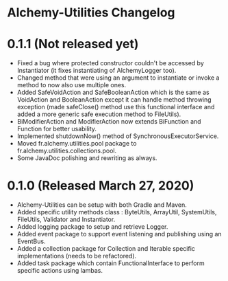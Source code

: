 # Alchemy-Utilities Changelog

# 0.1.1 (Not released yet)
- Fixed a bug where protected constructor couldn't be accessed by Instantiator (it fixes instantiating of AlchemyLogger too).
- Changed method that were using an argument to instantiate or invoke a method to now also use multiple ones.
- Added SafeVoidAction and SafeBooleanAction which is the same as VoidAction and BooleanAction except it can handle method throwing exception (made safeClose() method 
  use this functional interface and added a more generic safe execution method to FileUtils).
- BiModifierAction and ModifierAction now extends BiFunction and Function for better usability.
- Implemented shutdownNow() method of SynchronousExecutorService.
- Moved fr.alchemy.utilities.pool package to fr.alchemy.utilities.collections.pool.
- Some JavaDoc polishing and rewriting as always.
 
# 0.1.0 (Released March 27, 2020)
- Alchemy-Utilities can be setup with both Gradle and Maven.
- Added specific utility methods class : ByteUtils, ArrayUtil, SystemUtils, FileUtils, Validator and Instantiator.
- Added logging package to setup and retrieve Logger.
- Added event package to support event listening and publishing using an EventBus.
- Added a collection package for Collection and Iterable specific implementations (needs to be refactored).
- Added task package which contain FunctionalInterface to perform specific actions using lambas.